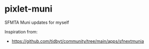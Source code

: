 # pixlet-muni
SFMTA Muni updates for myself

Inspiration from: 
- https://github.com/tidbyt/community/tree/main/apps/sfnextmunia
